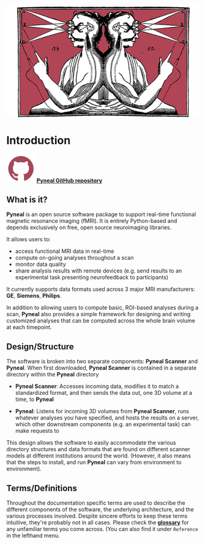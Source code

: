 
![](images/pynealLogo.png)


# Introduction

[<img src="images/githubLogo.png" style="width:75px">](https://github.com/jeffmacinnes/pyneal)
[**Pyneal GitHub repository**](https://github.com/jeffmacinnes/pyneal)

## What is it?
**Pyneal** is an open source software package to support real-time functional magnetic resonance imaging (fMRI). It is entirely Python-based and depends exclusively on free, open source neuroimaging libraries.

It allows users to:

* access functional MRI data in real-time
* compute on-going analyses throughout a scan
* monitor data quality
* share analysis results with remote devices (e.g. send results to an experimental task presenting neurofeedback to participants)

It currently supports data formats used across 3 major MRI manufacturers: **GE**, **Siemens**, **Philips**.

In addition to allowing users to compute basic, ROI-based analyses during a scan, **Pyneal** also provides a simple framework for designing and writing customized analyses that can be computed across the whole brain volume at each timepoint.


## Design/Structure

The software is broken into two separate components: **Pyneal Scanner** and **Pyneal**. When first downloaded, **Pyneal Scanner** is contained in a separate directory within the **Pyneal** directory

* **Pyneal Scanner**: Accesses incoming data, modifies it to match a standardized format, and then sends the data out, one 3D volume at a time, to **Pyneal**

* **Pyneal**: Listens for incoming 3D volumes from **Pyneal Scanner**, runs whatever analyses
you have specified, and hosts the results on a server, which other downstream components (e.g. an experimental task) can make requests to

This design allows the software to easily accommodate the various directory structures and data formats that are found on different scanner models at different institutions around the world. (However, it also means that the steps to install, and run **Pyneal** can vary from environment to environment).


## Terms/Definitions

Throughout the documentation specific terms are used to describe the different components of the software, the underlying architecture, and the various processes involved. Despite sincere efforts to keep these terms intuitive, they're probably not in all cases. Please check the [**glossary**](/glossary.md) for any unfamiliar terms you come across. (You can also find it under `Reference` in the lefthand menu.